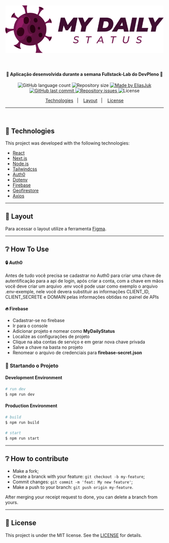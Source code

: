 <h4 align="center">
    <img alt="MyDailyStatus" title="#MyDailyStatus" src="readme/Logo.png"/>
</h4>
<p>&nbsp;</p>

<h4 align="center"> 
  🚀 Aplicação desenvolvida durante a semana Fullstack-Lab do DevPleno 🚀
</h4>

<p align="center">
  <img alt="GitHub language count" src="https://img.shields.io/github/languages/count/EliasJuk/MyDailyStatus">	
  <img alt="Repository size" src="https://img.shields.io/github/repo-size/EliasJuk/MyDailyStatus">
	
  <a href="https://www.linkedin.com/in/eliaspjuk/">
    <img alt="Made by EliasJuk" src="https://img.shields.io/badge/made%20by-EliasJuk-%2304D361">
  </a>
  
  <a href="https://github.com/EliasJuk/MyDailyStatus/commits/master">
    <img alt="GitHub last commit" src="https://img.shields.io/github/last-commit/EliasJuk/MyDailyStatus">
  </a>
  
  <a href="https://github.com/EliasJuk/MyDailyStatus/issues">
    <img alt="Repository issues" src="https://img.shields.io/github/issues/EliasJuk/MyDailyStatus">
  </a>
  
  <img alt="License" src="https://img.shields.io/badge/license-MIT-brightgreen"> 
<p>

<p align="center">
  <a href="#rocket-Technologies">Technologies</a>&nbsp;&nbsp;&nbsp;|&nbsp;&nbsp;&nbsp;
  <a href="#-layout">Layout</a>&nbsp;&nbsp;&nbsp;|&nbsp;&nbsp;&nbsp;
  <a href="#memo-license">License</a>
</p>

---

<p>&nbsp;</p>

## :rocket: Technologies

This project was developed with the following technologies:


- [React](https://reactjs.org)
- [Next.js](https://nextjs.org/)
- [Node.js](https://nodejs.org/en/)
- [Tailwindcss](https://tailwindcss.com/)
- [Auth0](https://auth0.com/)
- [Dotenv](https://www.npmjs.com/package/dotenv)
- [Firebase](https://firebase.google.com/)
- [Geofirestore](https://github.com/geofirestore/geofirestore-js/)
- [Axios](https://github.com/axios/axios)


---

## 🔖 Layout

Para acessar o layout utilize a ferramenta [Figma](https://www.figma.com/file/1rKLCBdbCGTE3mJFBc2VsJ/MyDailyStatus).

---


## ❔ How To Use

#### 🔒 Auth0
<p>Antes de tudo você precisa se cadastrar no Auth0 para criar uma chave de autentificação para a api de login, após criar a conta, com a chave em mãos você deve criar um arquivo .env você pode usar como exemplo o arquivo .env-exemple, nele você devera substituir as informações CLIENT_ID, CLIENT_SECRETE e DOMAIN pelas informações obtidas no painel de APIs</p> 

#### 🔥 Firebase
- Cadastrar-se no firebase
- Ir para o console
- Adicionar projeto e nomear como **MyDailyStatus**
- Localize as configurações de projeto
- Clique na aba contas de serviço e em gerar nova chave privada
- Salve a chave na basta no projeto
- Renomear o arquivo de credenciais para **firebase-secret.json**

### 💫 Startando o Projeto

#### Development Environment
```bash
# run dev
$ npm run dev
```


#### Production Environment
```bash
# build
$ npm run build

# start
$ npm run start
```

---


## ❔ How to contribute

- Make a fork;
- Create a branck with your feature: `git checkout -b my-feature`;
- Commit changes: `git commit -m 'feat: My new feature'`;
- Make a push to your branch: `git push origin my-feature`.

After merging your receipt request to done, you can delete a branch from yours.

---


## :memo: License

This project is under the MIT license. See the [LICENSE](LICENSE.md) for details.
